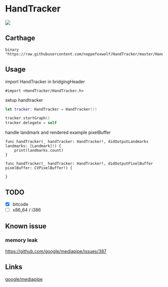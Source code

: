 # HandTracker

![](https://github.com/noppefoxwolf/HandTracker/blob/master/.github/sample.gif)

## Carthage

```
binary "https://raw.githubusercontent.com/noppefoxwolf/HandTracker/master/HandTracker.json"
```

## Usage


import HandTracker in bridgingHeader

```objc
#import <HandTracker/HandTracker.h>
```

setup handtracker

```swift
let tracker: HandTracker = HandTracker()!

tracker.startGraph()
tracker.delegate = self
```

handle landmark and rendered example pixelBuffer

```
func handTracker(_ handTracker: HandTracker!, didOutputLandmarks landmarks: [Landmark]!) {
    print(landmarks.count)
}
    
func handTracker(_ handTracker: HandTracker!, didOutputPixelBuffer pixelBuffer: CVPixelBuffer!) {
    
}
```

## TODO

- [x] bitcode
- [ ] x86_64 / i386 

## Known issue

### memory leak

https://github.com/google/mediapipe/issues/387

## Links

[google/mediapipe](https://github.com/google/mediapipe)
